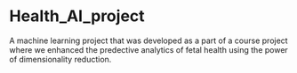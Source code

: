 # Health_AI_project
A machine learning project that was developed as a part of a course project where we enhanced the predective analytics of fetal health using the power of dimensionality reduction.
